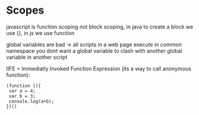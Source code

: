 # Scopes

javascript is function scoping not block scoping, in java to create a block we use {}, in js we use function

global variables are bad -> all scripts in a web page execute in common namespace
you dont want a global variable to clash with another global variable in another script

IIFE = Immediatly Invoked Function Expression (its a way to call anonymous function):

```
(function (){
 var a = 4;
 var b = 3;
 console.log(a+b);
})()
```
